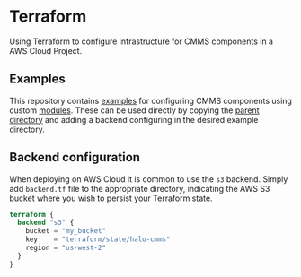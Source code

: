 # Terraform

Using Terraform to configure infrastructure for CMMS components in a AWS
Cloud Project.

## Examples

This repository contains [examples](../../src/main/terraform/aws/examples)
for configuring CMMS components using custom
[modules](../../src/main/terraform/aws/modules). These can be used directly
by copying the [parent directory](../../src/main/terraform/aws) and adding a
backend configuring in the desired example directory.

## Backend configuration

When deploying on AWS Cloud it is common to use the `s3` backend. Simply add
`backend.tf` file to the appropriate directory, indicating the AWS S3 bucket
where you wish to persist your Terraform state.

```terraform
terraform {
  backend "s3" {
    bucket = "my_bucket"
    key    = "terraform/state/halo-cmms"
    region = "us-west-2"
  }
}
```
